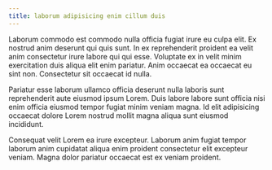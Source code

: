 ```yaml
---
title: laborum adipisicing enim cillum duis
---
```


Laborum commodo est commodo nulla officia fugiat irure eu culpa elit. Ex nostrud anim deserunt qui quis sunt. In ex reprehenderit proident ea velit anim consectetur irure labore qui qui esse. Voluptate ex in velit minim exercitation duis aliqua elit enim pariatur. Anim occaecat ea occaecat eu sint non. Consectetur sit occaecat id nulla.

Pariatur esse laborum ullamco officia deserunt nulla laboris sunt reprehenderit aute eiusmod ipsum Lorem. Duis labore labore sunt officia nisi enim officia eiusmod tempor fugiat minim veniam magna. Id elit adipisicing occaecat dolore Lorem nostrud mollit magna aliqua sunt eiusmod incididunt.

Consequat velit Lorem ea irure excepteur. Laborum anim fugiat tempor laborum anim cupidatat aliqua enim proident consectetur elit excepteur veniam. Magna dolor pariatur occaecat est ex veniam proident.